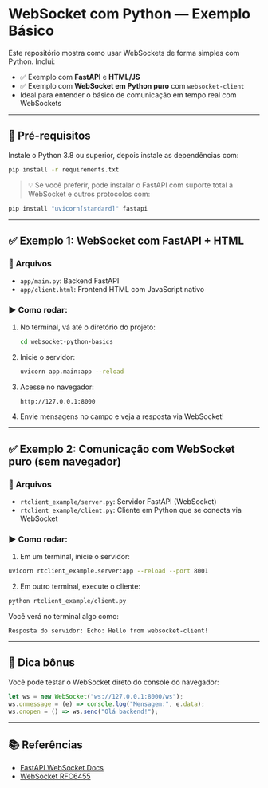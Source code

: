 # WebSocket com Python — Exemplo Básico

Este repositório mostra como usar WebSockets de forma simples com Python. Inclui:

- ✅ Exemplo com **FastAPI** e **HTML/JS**
- ✅ Exemplo com **WebSocket em Python puro** com `websocket-client`
- Ideal para entender o básico de comunicação em tempo real com WebSockets

---

## 🔧 Pré-requisitos

Instale o Python 3.8 ou superior, depois instale as dependências com:

```bash
pip install -r requirements.txt
```

> 💡 Se você preferir, pode instalar o FastAPI com suporte total a WebSocket e outros protocolos com:

```bash
pip install "uvicorn[standard]" fastapi
```

---

## ✅ Exemplo 1: WebSocket com FastAPI + HTML

### 📁 Arquivos

- `app/main.py`: Backend FastAPI
- `app/client.html`: Frontend HTML com JavaScript nativo

### ▶️ Como rodar:

1. No terminal, vá até o diretório do projeto:
   ```bash
   cd websocket-python-basics
   ```

2. Inicie o servidor:
   ```bash
   uvicorn app.main:app --reload
   ```

3. Acesse no navegador:
   ```
   http://127.0.0.1:8000
   ```

4. Envie mensagens no campo e veja a resposta via WebSocket!

---

## ✅ Exemplo 2: Comunicação com WebSocket puro (sem navegador)

### 📁 Arquivos

- `rtclient_example/server.py`: Servidor FastAPI (WebSocket)
- `rtclient_example/client.py`: Cliente em Python que se conecta via WebSocket

### ▶️ Como rodar:

1. Em um terminal, inicie o servidor:

```bash 
uvicorn rtclient_example.server:app --reload --port 8001

```

2. Em outro terminal, execute o cliente:

```bash
python rtclient_example/client.py

```

Você verá no terminal algo como:

```
Resposta do servidor: Echo: Hello from websocket-client!
```

---

## 🧠 Dica bônus

Você pode testar o WebSocket direto do console do navegador:

```js
let ws = new WebSocket("ws://127.0.0.1:8000/ws");
ws.onmessage = (e) => console.log("Mensagem:", e.data);
ws.onopen = () => ws.send("Olá backend!");
```

---

## 📚 Referências

- [FastAPI WebSocket Docs](https://fastapi.tiangolo.com/advanced/websockets/)
- [WebSocket RFC6455](https://datatracker.ietf.org/doc/html/rfc6455)